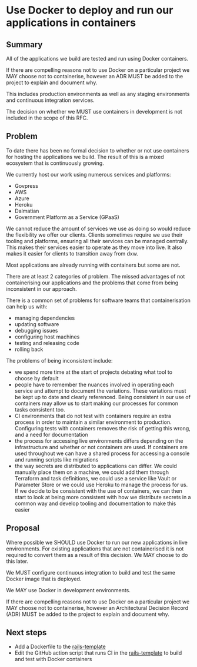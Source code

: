 # Use Docker to deploy and run our applications in containers

## Summary

All of the applications we build are tested and run using Docker containers.

If there are compelling reasons not to use Docker on a particular project we MAY
choose not to containerise, however an ADR MUST be added to the project to
explain and document why.

This includes production environments as well as any staging environments and
continuous integration services.

The decision on whether we MUST use containers in development is not included in
the scope of this RFC.

## Problem

To date there has been no formal decision to whether or not use containers for
hosting the applications we build. The result of this is a mixed ecosystem that
is continuously growing.

We currently host our work using numerous services and platforms:

- Govpress
- AWS
- Azure
- Heroku
- Dalmatian
- Government Platform as a Service (GPaaS)

We cannot reduce the amount of services we use as doing so would reduce the
flexibility we offer our clients. Clients sometimes require we use their tooling
and platforms, ensuring all their services can be managed centrally. This makes
their services easier to operate as they move into live. It also makes it easier
for clients to transition away from dxw.

Most applications are already running with containers but some are not.

There are at least 2 categories of problem. The missed advantages of not
containerising our applications and the problems that come from being
inconsistent in our approach.

There is a common set of problems for software teams that containerisation can
help us with:

- managing dependencies
- updating software
- debugging issues
- configuring host machines
- testing and releasing code
- rolling back

The problems of being inconsistent include:

- we spend more time at the start of projects debating what tool to choose by
  default
- people have to remember the nuances involved in operating each service and
  attempt to document the variations. These variations must be kept up to date
  and clearly referenced. Being consistent in our use of containers may allow us
  to start making our processes for common tasks consistent too.
- CI environments that do not test with containers require an extra process in
  order to maintain a similar environment to production. Configuring tests with
  containers removes the risk of getting this wrong, and a need for
  documentation
- the process for accessing live environments differs depending on the
  infrastructure and whether or not containers are used. If containers are used
  throughout we can have a shared process for accessing a console and running
  scripts like migrations
- the way secrets are distributed to applications can differ. We could manually
  place them on a machine, we could add them through Terraform and task
  definitions, we could use a service like Vault or Parameter Store or we could
  use Heroku to manage the process for us. If we decide to be consistent with
  the use of containers, we can then start to look at being more consistent with
  how we distribute secrets in a common way and develop tooling and
  documentation to make this easier

## Proposal

Where possible we SHOULD use Docker to run our new applications in live
environments. For existing applications that are not containerised it is not
required to convert them as a result of this decision. We MAY choose to do this
later.

We MUST configure continuous integration to build and test the same Docker image
that is deployed.

We MAY use Docker in development environments.

If there are compelling reasons not to use Docker on a particular project we MAY
choose not to containerise, however an Architectural Decision Record (ADR) MUST
be added to the project to explain and document why.

## Next steps

- Add a Dockerfile to the
  [rails-template](https://github.com/dxw/rails-template)
- Edit the GitHub action script that runs CI in the
  [rails-template](https://github.com/dxw/rails-template) to build and test with
  Docker containers
